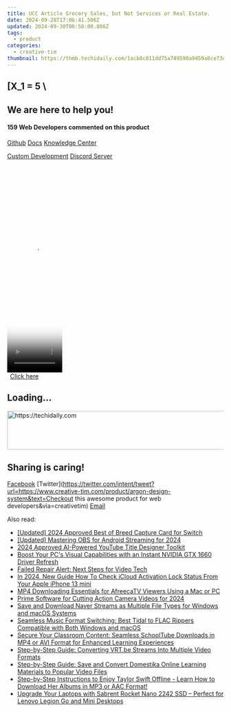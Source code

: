 ```yaml
---
title: UCC Article Grocery Sales, but Not Services or Real Estate.
date: 2024-09-28T17:06:41.506Z
updated: 2024-09-30T06:58:00.886Z
tags:
  - product
categories:
  - creative-tim
thumbnail: https://thmb.techidaily.com/1acb8c811dd75a749590a9459a8ce73dd17ec95c9b2687aeea798f4dbe27d8a4.jpg
---
```


## \[X_1 = 5 \

## We are here to help you!

#### 159 Web Developers commented on this product

[Github](https://github.com/creativetimofficial/argon-design-system) [Docs](https://tools.techidaily.com/creative-tim/products/) [Knowledge Center](https://tools.techidaily.com/creative-tim/products/) 

[Custom Development](https://tools.techidaily.com/creative-tim/products/) [Discord Server](https://discord.com/invite/FhCJCaHdQa) 

<!-- affiliate ads begin -->
<span id="1993651">
					<video width="128" height="480" style="cursor:pointer"
           poster="//a.impactradius-go.com/display-clicktoplayimage/1993651.png"
           onclick="if(!this.playClicked){this.play();this.setAttribute('controls',true);this.playClicked=true;}">
	   <source src="//a.impactradius-go.com/display-ad/22993-1993651">
	   <img src="//a.impactradius-go.com/display-clicktoplayimage/1993651.png" style="border: none; height: 100%; width: 100%; object-fit: contain">
	</video>
	<div style="width:80px;text-align:center"><a href="javascript:window.open(decodeURIComponent('https%3A%2F%2Fhomestyler.sjv.io%2Fc%2F5597632%2F1993651%2F22993'), '_blank');void(0);">Click here</a></div>
</span>
<img height="0" width="0" src="https://imp.pxf.io/i/5597632/1993651/22993" style="position:absolute;visibility:hidden;" border="0" />
<!-- affiliate ads end -->

## Loading...

<!-- affiliate ads begin -->
<a href="https://aligracehair.sjv.io/c/5597632/1886048/19272" target="_top" id="1886048">
  <img src="//a.impactradius-go.com/display-ad/19272-1886048" border="0" alt="https://techidaily.com" width="728" height="90"/>
</a>
<img height="0" width="0" src="https://aligracehair.sjv.io/i/5597632/1886048/19272" style="position:absolute;visibility:hidden;" border="0" />
<!-- affiliate ads end -->

## Sharing is caring!

[Facebook](https://www.facebook.com/sharer/sharer.php?u=https://www.creative-tim.com/product/argon-design-system?src=sdkpreparse) [Twitter](https://twitter.com/intent/tweet?url=https://www.creative-tim.com/product/argon-design-system&text=Checkout this awesome product for web developers&via=creativetim) [Email](https://tools.techidaily.com/creative-tim/products/)

<ins class="adsbygoogle"
     style="display:block"
     data-ad-format="autorelaxed"
     data-ad-client="ca-pub-7571918770474297"
     data-ad-slot="1223367746"></ins>

<ins class="adsbygoogle"
     style="display:block"
     data-ad-client="ca-pub-7571918770474297"
     data-ad-slot="8358498916"
     data-ad-format="auto"
     data-full-width-responsive="true"></ins>

<span class="atpl-alsoreadstyle">Also read:</span>
<div><ul>
<li><a href="https://screen-recording.techidaily.com/updated-2024-approved-best-of-breed-capture-card-for-switch/"><u>[Updated] 2024 Approved Best of Breed Capture Card for Switch</u></a></li>
<li><a href="https://screen-sharing-recording.techidaily.com/updated-mastering-obs-for-android-streaming-for-2024/"><u>[Updated] Mastering OBS for Android Streaming for 2024</u></a></li>
<li><a href="https://fox-friendly.techidaily.com/2024-approved-ai-powered-youtube-title-designer-toolkit/"><u>2024 Approved AI-Powered YouTube Title Designer Toolkit</u></a></li>
<li><a href="https://hardware-help.techidaily.com/boost-your-pcs-visual-capabilities-with-an-instant-nvidia-gtx-1660-driver-refresh/"><u>Boost Your PC's Visual Capabilities with an Instant NVIDIA GTX 1660 Driver Refresh</u></a></li>
<li><a href="https://data-wizards.techidaily.com/failed-repair-alert-next-steps-for-video-tech/"><u>Failed Repair Alert: Next Steps for Video Tech</u></a></li>
<li><a href="https://activate-lock.techidaily.com/in-2024-new-guide-how-to-check-icloud-activation-lock-status-from-your-apple-iphone-13-mini-by-drfone-ios/"><u>In 2024, New Guide How To Check iCloud Activation Lock Status From Your Apple iPhone 13 mini</u></a></li>
<li><a href="https://fox-tips.techidaily.com/mp4-downloading-essentials-for-afreecatv-viewers-using-a-mac-or-pc/"><u>MP4 Downloading Essentials for AfreecaTV Viewers Using a Mac or PC</u></a></li>
<li><a href="https://fox-access.techidaily.com/prime-software-for-cutting-action-camera-videos-for-2024/"><u>Prime Software for Cutting Action Camera Videos for 2024</u></a></li>
<li><a href="https://fox-tips.techidaily.com/save-and-download-naver-streams-as-multiple-file-types-for-windows-and-macos-systems/"><u>Save and Download Naver Streams as Multiple File Types for Windows and macOS Systems</u></a></li>
<li><a href="https://fox-tips.techidaily.com/seamless-music-format-switching-best-tidal-to-flac-rippers-compatible-with-both-windows-and-macos/"><u>Seamless Music Format Switching: Best Tidal to FLAC Rippers Compatible with Both Windows and macOS</u></a></li>
<li><a href="https://fox-tips.techidaily.com/secure-your-classroom-content-seamless-schooltube-downloads-in-mp4-or-avi-format-for-enhanced-learning-experiences/"><u>Secure Your Classroom Content: Seamless SchoolTube Downloads in MP4 or AVI Format for Enhanced Learning Experiences</u></a></li>
<li><a href="https://fox-tips.techidaily.com/step-by-step-guide-converting-vrtbe-streams-into-multiple-video-formats/"><u>Step-by-Step Guide: Converting VRT.be Streams Into Multiple Video Formats</u></a></li>
<li><a href="https://fox-tips.techidaily.com/step-by-step-guide-save-and-convert-domestika-online-learning-materials-to-popular-video-files/"><u>Step-by-Step Guide: Save and Convert Domestika Online Learning Materials to Popular Video Files</u></a></li>
<li><a href="https://fox-tips.techidaily.com/step-by-step-instructions-to-enjoy-taylor-swift-offline-learn-how-to-download-her-albums-in-mp3-or-aac-format/"><u>Step-by-Step Instructions to Enjoy Taylor Swift Offline - Learn How to Download Her Albums in MP3 or AAC Format!</u></a></li>
<li><a href="https://hardware-help.techidaily.com/upgrade-your-laptops-with-sabrent-rocket-nano-2242-ssd-perfect-for-lenovo-legion-go-and-mini-desktops/"><u>Upgrade Your Laptops with Sabrent Rocket Nano 2242 SSD – Perfect for Lenovo Legion Go and Mini Desktops</u></a></li>
</ul></div>

